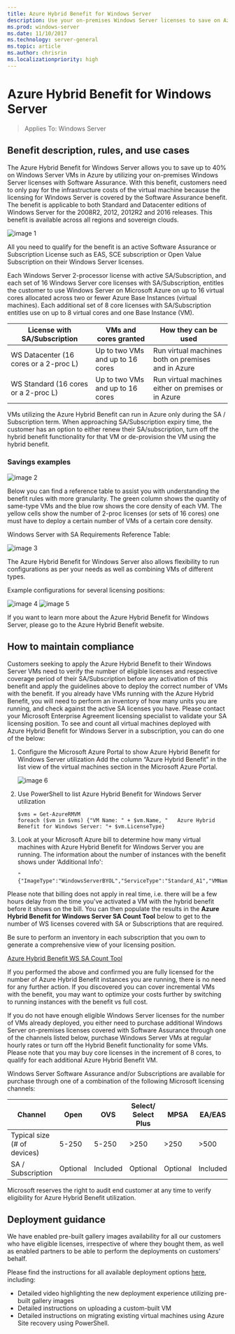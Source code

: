 ```yaml
---
title: Azure Hybrid Benefit for Windows Server
description: Use your on-premises Windows Server licenses to save on Azure VMs
ms.prod: windows-server
ms.date: 11/10/2017
ms.technology: server-general
ms.topic: article
ms.author: chrisrin
ms.localizationpriority: high
---
```


# Azure Hybrid Benefit for Windows Server

>Applies To: Windows Server

## Benefit description, rules, and use cases

The Azure Hybrid Benefit for Windows Server allows you to save up to 40% on Windows Server VMs in Azure by utilizing your on-premises Windows Server licenses with Software Assurance.  With this benefit, customers need to only pay for the infrastructure costs of the virtual machine because the licensing for Windows Server is covered by the Software Assurance benefit.  The benefit is applicable to both Standard and Datacenter editions of Windows Server for the 2008R2, 2012, 2012R2 and 2016 releases.  This benefit is available across all regions and sovereign clouds.


![image 1](media/ahb01.png)

All you need to qualify for the benefit is an active Software Assurance or Subscription License such as EAS, SCE subscription or Open Value Subscription on their Windows Server licenses.  

Each Windows Server 2-processor license with active SA/Subscription, and each set of 16 Windows Server core licenses with SA/Subscription, entitles the customer to use Windows Server on Microsoft Azure on up to 16 virtual cores allocated across two or fewer Azure Base Instances (virtual machines). Each additional set of 8 core licenses with SA/Subscription entitles use on up to 8 virtual cores and one Base Instance (VM).

| License with SA/Subscription            | VMs and cores granted            | How they can be used                                |
|-----------------------------------------|----------------------------------|-----------------------------------------------------|
| WS Datacenter (16 cores or a 2-proc L)  | Up to two VMs and up to 16 cores | Run virtual machines both on premises and in Azure  |
| WS Standard (16 cores or a 2-proc L)    | Up to two VMs and up to 16 cores | Run virtual machines either on premises or in Azure |

VMs utilizing the Azure Hybrid Benefit can run in Azure only during the SA / Subscription term. When approaching SA/Subscription expiry time, the customer has an option to either renew their SA/subscription, turn off the hybrid benefit functionality for that VM or de-provision the VM using the hybrid benefit. 

### Savings examples 

![image 2](media/ahb02.png)
 
Below you can find a reference table to assist you with understanding the benefit rules with more granularity. 
The green column shows the quantity of same-type VMs and the blue row shows the core density of each VM. The yellow cells show the number of 2-proc licenses (or sets of 16 cores) one must have to deploy a certain number of VMs of a certain core density. 

Windows Server with SA Requirements Reference Table:

![image 3](media/ahb03.png)
 
The Azure Hybrid Benefit for Windows Server also allows flexibility to run configurations as per your needs as well as combining VMs of different types.

Example configurations for several licensing positions:

![image 4](media/ahb04.png)
![image 5](media/ahb05.png)

 
If you want to learn more about the Azure Hybrid Benefit for Windows Server, please go to the Azure Hybrid Benefit website.

## How to maintain compliance

Customers seeking to apply the Azure Hybrid Benefit to their Windows Server VMs need to verify the number of eligible licenses and respective coverage period of their SA/Subscription before any activation of this benefit and apply the guidelines above to deploy the correct number of VMs with the benefit. 
If you already have VMs running with the Azure Hybrid Benefit, you will need to perform an inventory of how many units you are running, and check against the active SA licenses you have.  Please contact your Microsoft Enterprise Agreement licensing specialist to validate your SA licensing position.
To see and count all virtual machines deployed with Azure Hybrid Benefit for Windows Server in a subscription, you can do one of the below:

1. Configure the Microsoft Azure Portal to show Azure Hybrid Benefit for Windows Server utilization
Add the column “Azure Hybrid Benefit” in the list view of the virtual machines section in the Microsoft Azure Portal. 

    ![image 6](media/ahb06.png)

2.	Use PowerShell to list Azure Hybrid Benefit for Windows Server utilization

    ```
    $vms = Get-AzureRMVM 
    foreach ($vm in $vms) {"VM Name: " + $vm.Name, "   Azure Hybrid Benefit for Windows Server: "+ $vm.LicenseType}
    ```

3.	Look at your Microsoft Azure bill to determine how many virtual machines with Azure Hybrid Benefit for Windows Server you are running. The information about the number of instances with the benefit shows under ‘Additional Info':

    ```
    "{"ImageType":"WindowsServerBYOL","ServiceType":"Standard_A1","VMName":"","UsageType":"ComputeHR"}" 
    ```

Please note that billing does not apply in real time, i.e. there will be a few hours delay from the time you've activated a VM with the hybrid benefit before it shows on the bill.
You can then populate the results in the **Azure Hybrid Benefit for Windows Server SA Count Tool** below to get to the number of WS licenses covered with SA or Subscriptions that are required.

Be sure to perform an inventory in each subscription that you own to generate a comprehensive view of your licensing position.

[Azure Hybrid Benefit WS SA Count Tool](https://download.microsoft.com/download/7/1/2/712FEFF0-155C-4ABF-96C0-CE4EC4DB0516/Azure_Hybrid_Benefit_Windows_Server_SA_Count_Tool.xlsx)

If you performed the above and confirmed you are fully licensed for the number of Azure Hybrid Benefit instances you are running, there is no need for any further action. If you discovered you can cover incremental VMs with the benefit, you may want to optimize your costs further by switching to running instances with the benefit vs full cost.

If you do not have enough eligible Windows Server licenses for the number of VMs already deployed, you either need to purchase additional Windows Server on-premises licenses covered with Software Assurance through one of the channels listed below, purchase Windows Server VMs at regular hourly rates or turn off the Hybrid Benefit functionality for some VMs. Please note that you may buy core licenses in the increment of 8 cores, to qualify for each additional Azure Hybrid Benefit VM. 

Windows Server Software Assurance and/or Subscriptions are available for purchase through one of a combination of the following Microsoft licensing channels:

| Channel                      | Open     | OVS	     | Select/ Select Plus	| MPSA 	     | EA/EAS   |
|------------------------------|----------|----------|-----------------------|-----------|----------|
| Typical size (# of devices)  | 5-250    | 5-250    | >250                  | >250      | >500     |
| SA / Subscription            | Optional | Included | Optional              | Optional  | Included |

Microsoft reserves the right to audit end customer at any time to verify eligibility for Azure Hybrid Benefit utilization. 

## Deployment guidance 

We have enabled pre-built gallery images availability for all our customers who have eligible licenses, irrespective of where they bought them, as well as enabled partners to be able to perform the deployments on customers' behalf. 

Please find the instructions for all available deployment options [here](https://azure.microsoft.com/pricing/hybrid-use-benefit/), including: 
-	Detailed video highlighting the new deployment experience utilizing pre-built gallery images
-	Detailed instructions on uploading a custom-built VM 
-	Detailed instructions on migrating existing virtual machines using Azure Site recovery using PowerShell. 
